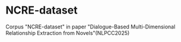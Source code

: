 # NCRE-dataset
Corpus "NCRE-dataset" in paper "Dialogue-Based Multi-Dimensional Relationship Extraction from Novels"(NLPCC2025)
